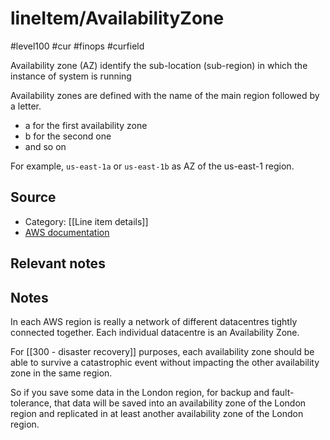 # lineItem/AvailabilityZone

#level100 #cur #finops #curfield

Availability zone (AZ) identify the sub-location (sub-region) in which the instance of system is running 

Availability zones are defined with the name of the main region followed by a letter. 
- a for the first availability zone
- b for the second one
- and so on

For example, `us-east-1a` or `us-east-1b` as AZ of the us-east-1 region.

## Source
- Category: [[Line item details]]
- [AWS documentation](https://docs.aws.amazon.com/cur/latest/userguide/Lineitem-columns.html)

## Relevant notes

## Notes
In each AWS region is really a network of different datacentres tightly connected together. Each individual datacentre is an Availability Zone. 

For [[300 - disaster recovery]] purposes, each availability zone should be able to survive a catastrophic event without impacting the other availability zone in the same region.

So if you save some data in the London region, for backup and fault-tolerance, that data will be saved into an availability zone of the London region and replicated in at least another availability zone of the London region. 
